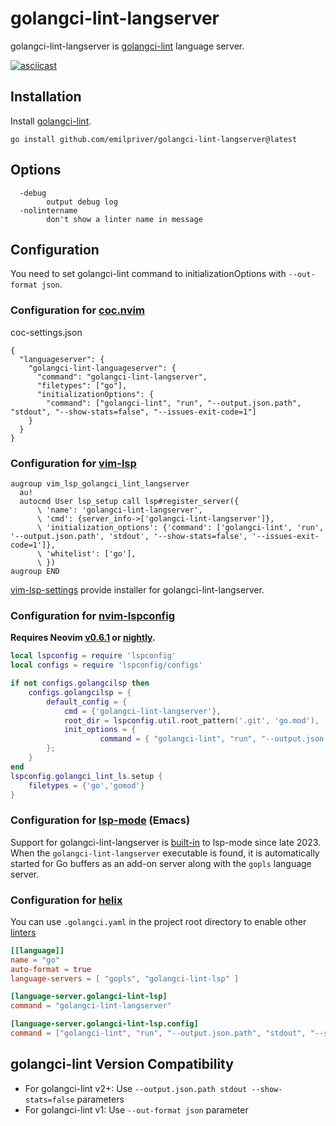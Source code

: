 # golangci-lint-langserver

golangci-lint-langserver is [golangci-lint](https://github.com/golangci/golangci-lint) language server.

[![asciicast](https://asciinema.org/a/308369.svg)](https://asciinema.org/a/308369)


## Installation

Install [golangci-lint](https://golangci-lint.run).

```console
go install github.com/emilpriver/golangci-lint-langserver@latest
```

## Options

```console
  -debug
        output debug log
  -nolintername
        don't show a linter name in message
```

## Configuration

You need to set golangci-lint command to initializationOptions with `--out-format json`.

### Configuration for [coc.nvim](https://github.com/neoclide/coc.nvim)

coc-settings.json

```jsonc
{
  "languageserver": {
    "golangci-lint-languageserver": {
      "command": "golangci-lint-langserver",
      "filetypes": ["go"],
      "initializationOptions": {
        "command": ["golangci-lint", "run", "--output.json.path", "stdout", "--show-stats=false", "--issues-exit-code=1"]
    }
  }
}
```

### Configuration for [vim-lsp](https://github.com/prabirshrestha/vim-lsp)

```vim
augroup vim_lsp_golangci_lint_langserver
  au!
  autocmd User lsp_setup call lsp#register_server({
      \ 'name': 'golangci-lint-langserver',
      \ 'cmd': {server_info->['golangci-lint-langserver']},
      \ 'initialization_options': {'command': ['golangci-lint', 'run', '--output.json.path', 'stdout', '--show-stats=false', '--issues-exit-code=1']},
      \ 'whitelist': ['go'],
      \ })
augroup END
```

[vim-lsp-settings](https://github.com/mattn/vim-lsp-settings) provide installer for golangci-lint-langserver.

### Configuration for [nvim-lspconfig](https://github.com/neovim/nvim-lspconfig)

**Requires Neovim [v0.6.1](https://github.com/neovim/neovim/releases/tag/v0.6.1) or [nightly](https://github.com/neovim/neovim/releases/tag/nightly).**

```lua
local lspconfig = require 'lspconfig'
local configs = require 'lspconfig/configs'

if not configs.golangcilsp then
 	configs.golangcilsp = {
		default_config = {
			cmd = {'golangci-lint-langserver'},
			root_dir = lspconfig.util.root_pattern('.git', 'go.mod'),
			init_options = {
					command = { "golangci-lint", "run", "--output.json.path", "stdout", "--show-stats=false", "--issues-exit-code=1" };
		};
	}
end
lspconfig.golangci_lint_ls.setup {
	filetypes = {'go','gomod'}
}
```

### Configuration for [lsp-mode](https://github.com/emacs-lsp/lsp-mode) (Emacs)

Support for golangci-lint-langserver is
[built-in](https://github.com/emacs-lsp/lsp-mode/blob/master/clients/lsp-golangci-lint.el)
to lsp-mode since late 2023. When the `golangci-lint-langserver` executable is
found, it is automatically started for Go buffers as an add-on server along with
the `gopls` language server.

### Configuration for [helix](https://helix-editor.com/)

You can use `.golangci.yaml` in the project root directory to enable other [linters](https://golangci-lint.run/usage/linters/)

```toml
[[language]]
name = "go"
auto-format = true
language-servers = [ "gopls", "golangci-lint-lsp" ]

[language-server.golangci-lint-lsp]
command = "golangci-lint-langserver"

[language-server.golangci-lint-lsp.config]
command = ["golangci-lint", "run", "--output.json.path", "stdout", "--show-stats=false", "--issues-exit-code=1"]
```

## golangci-lint Version Compatibility

- For golangci-lint v2+: Use `--output.json.path stdout --show-stats=false` parameters
- For golangci-lint v1: Use `--out-format json` parameter
